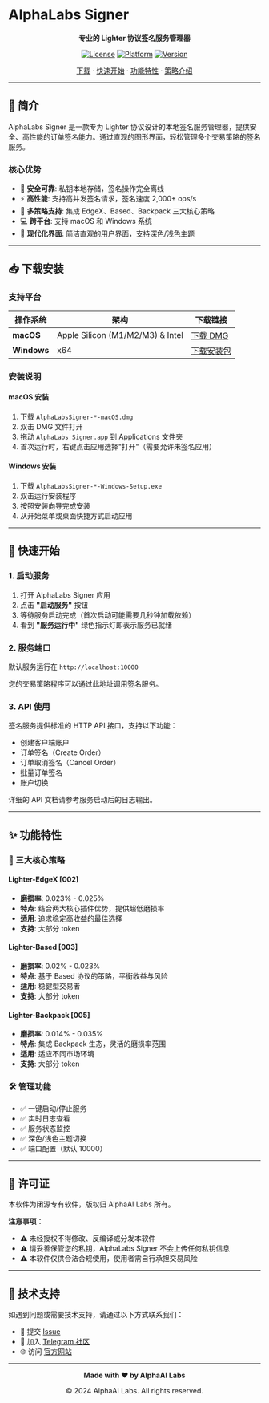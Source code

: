 # AlphaLabs Signer

<div align="center">

**专业的 Lighter 协议签名服务管理器**

[![License](https://img.shields.io/badge/license-Proprietary-red.svg)](LICENSE)
[![Platform](https://img.shields.io/badge/platform-macOS%20%7C%20Windows-lightgrey.svg)](#支持平台)
[![Version](https://img.shields.io/github/v/release/AlphaAILabs/signer-manager)](https://github.com/AlphaAILabs/signer-manager/releases)

[下载](#下载安装) · [快速开始](#快速开始) · [功能特性](#功能特性) · [策略介绍](#策略介绍)

</div>

---

## 📖 简介

AlphaLabs Signer 是一款专为 Lighter 协议设计的本地签名服务管理器，提供安全、高性能的订单签名能力。通过直观的图形界面，轻松管理多个交易策略的签名服务。

### 核心优势

- 🔐 **安全可靠**: 私钥本地存储，签名操作完全离线
- ⚡ **高性能**: 支持高并发签名请求，签名速度 2,000+ ops/s
- 🎯 **多策略支持**: 集成 EdgeX、Based、Backpack 三大核心策略
- 💻 **跨平台**: 支持 macOS 和 Windows 系统
- 🎨 **现代化界面**: 简洁直观的用户界面，支持深色/浅色主题

---

## 📥 下载安装

### 支持平台

| 操作系统 | 架构 | 下载链接 |
|---------|------|---------|
| **macOS** | Apple Silicon (M1/M2/M3) & Intel | [下载 DMG](https://github.com/AlphaAILabs/signer-manager/releases/latest) |
| **Windows** | x64 | [下载安装包](https://github.com/AlphaAILabs/signer-manager/releases/latest) |

### 安装说明

#### macOS 安装

1. 下载 `AlphaLabsSigner-*-macOS.dmg`
2. 双击 DMG 文件打开
3. 拖动 `AlphaLabs Signer.app` 到 Applications 文件夹
4. 首次运行时，右键点击应用选择"打开"（需要允许未签名应用）

#### Windows 安装

1. 下载 `AlphaLabsSigner-*-Windows-Setup.exe`
2. 双击运行安装程序
3. 按照安装向导完成安装
4. 从开始菜单或桌面快捷方式启动应用

---

## 🚀 快速开始

### 1. 启动服务

1. 打开 AlphaLabs Signer 应用
2. 点击 **"启动服务"** 按钮
3. 等待服务启动完成（首次启动可能需要几秒钟加载依赖）
4. 看到 **"服务运行中"** 绿色指示灯即表示服务已就绪

### 2. 服务端口

默认服务运行在 `http://localhost:10000`

您的交易策略程序可以通过此地址调用签名服务。

### 3. API 使用

签名服务提供标准的 HTTP API 接口，支持以下功能：

- 创建客户端账户
- 订单签名（Create Order）
- 订单取消签名（Cancel Order）
- 批量订单签名
- 账户切换

详细的 API 文档请参考服务启动后的日志输出。

---

## ✨ 功能特性

### 🎯 三大核心策略

#### Lighter-EdgeX [002]
- **磨损率**: 0.023% - 0.025%
- **特点**: 结合两大核心插件优势，提供超低磨损率
- **适用**: 追求稳定高收益的最佳选择
- **支持**: 大部分 token

#### Lighter-Based [003]
- **磨损率**: 0.02% - 0.023%
- **特点**: 基于 Based 协议的策略，平衡收益与风险
- **适用**: 稳健型交易者
- **支持**: 大部分 token

#### Lighter-Backpack [005]
- **磨损率**: 0.014% - 0.035%
- **特点**: 集成 Backpack 生态，灵活的磨损率范围
- **适用**: 适应不同市场环境
- **支持**: 大部分 token

### 🛠️ 管理功能

- ✅ 一键启动/停止服务
- ✅ 实时日志查看
- ✅ 服务状态监控
- ✅ 深色/浅色主题切换
- ✅ 端口配置（默认 10000）

---

## 📄 许可证

本软件为闭源专有软件，版权归 AlphaAI Labs 所有。

**注意事项：**
- ⚠️ 未经授权不得修改、反编译或分发本软件
- ⚠️ 请妥善保管您的私钥，AlphaLabs Signer 不会上传任何私钥信息
- ⚠️ 本软件仅供合法合规使用，使用者需自行承担交易风险

---

## 🤝 技术支持

如遇到问题或需要技术支持，请通过以下方式联系我们：

- 📧 提交 [Issue](https://github.com/AlphaAILabs/signer-manager/issues)
- 💬 加入 [Telegram 社区](https://t.me/+DYoJd7HuN1kyNGE1)
- 🌐 访问 [官方网站](https://alphalabs.app)

---

<div align="center">

**Made with ❤️ by AlphaAI Labs**

© 2024 AlphaAI Labs. All rights reserved.

</div>
